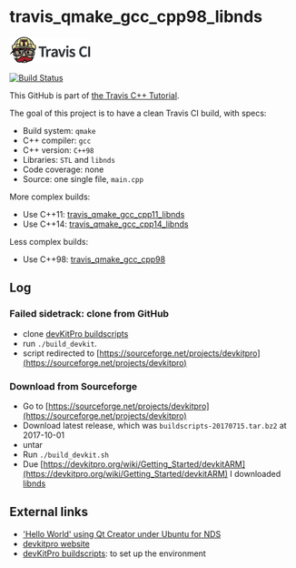 # travis_qmake_gcc_cpp98_libnds

[![Travis CI logo](TravisCI.png)](https://travis-ci.org)

[![Build Status](https://travis-ci.org/richelbilderbeek/travis_qmake_gcc_cpp98_libnds.svg?branch=master)](https://travis-ci.org/richelbilderbeek/travis_qmake_gcc_cpp98_libnds)

This GitHub is part of [the Travis C++ Tutorial](https://github.com/richelbilderbeek/travis_cpp_tutorial).

The goal of this project is to have a clean Travis CI build, with specs:
 * Build system: `qmake`
 * C++ compiler: `gcc`
 * C++ version: `C++98`
 * Libraries: `STL` and `libnds`
 * Code coverage: none
 * Source: one single file, `main.cpp`

More complex builds:
 * Use C++11: [travis_qmake_gcc_cpp11_libnds](https://www.github.com/richelbilderbeek/travis_qmake_gcc_cpp11_libnds)
 * Use C++14: [travis_qmake_gcc_cpp14_libnds](https://www.github.com/richelbilderbeek/travis_qmake_gcc_cpp14_libnds)

Less complex builds:
 * Use C++98: [travis_qmake_gcc_cpp98](https://www.github.com/richelbilderbeek/travis_qmake_gcc_cpp98)

## Log

### Failed sidetrack: clone from GitHub

 * clone [devKitPro buildscripts](https://github.com/devkitPro/buildscripts) 
 * run `./build_devkit`.
 * script redirected to [https://sourceforge.net/projects/devkitpro](https://sourceforge.net/projects/devkitpro)

### Download from Sourceforge

 * Go to [https://sourceforge.net/projects/devkitpro](https://sourceforge.net/projects/devkitpro)
 * Download latest release, which was `buildscripts-20170715.tar.bz2` at 2017-10-01
 * untar
 * Run `./build_devkit.sh`
 * Due [https://devkitpro.org/wiki/Getting_Started/devkitARM](https://devkitpro.org/wiki/Getting_Started/devkitARM)
   I downloaded [libnds](https://sourceforge.net/projects/devkitpro/files/libnds/libnds-1.5.9.tar.bz2/download)

   
## External links

 * ['Hello World' using Qt Creator under Ubuntu for NDS](http://www.richelbilderbeek.nl/CppHelloWorldQtCreatorUbuntuNds.htm)
 * [devkitpro website](http://devkitpro.org)
 * [devKitPro buildscripts](https://github.com/devkitPro/buildscripts): to set up the environment